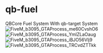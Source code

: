 # qb-fuel

QBCore Fuel System With qb-target System
![FiveM_b3095_GTAProcess_me60CvshO6](https://github.com/user-attachments/assets/8e0d39f0-7196-4e49-89f2-589670997a82)
![FiveM_b3095_GTAProcess_YmIZLaOaug](https://github.com/user-attachments/assets/df57df9f-bfde-42c0-b806-3f35d51d549b)
![FiveM_b3095_GTAProcess_iBJO56Vlj9](https://github.com/user-attachments/assets/646b4eb6-1e72-4c09-9bcb-7f653221aabe)
![FiveM_b3095_GTAProcess_TRCvdZTTkk](https://github.com/user-attachments/assets/6defd068-e7de-4ef3-a220-006a0b176d5d)
